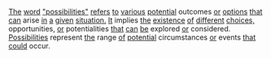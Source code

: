 [The](./the.md) [word](./word.md) ["possibilities"](./possibilities.md) [refers](./refers.md) [to](./to.md) [various](./various.md) [potential](./potential.md) outcomes [or](./or.md) [options](./options.md) [that](./that.md) [can](./can.md) arise [in](./in.md) [a](./a.md) [given](./given.md) [situation.](./situation.md) [It](./it.md) implies [the](./the.md) [existence](./existence.md) [of](./of.md) [different](./different.md) [choices,](./choices.md) opportunities, [or](./or.md) potentialities [that](./that.md) [can](./can.md) [be](./be.md) explored [or](./or.md) considered. [Possibilities](./possibilities.md) represent [the](./the.md) range [of](./of.md) [potential](./potential.md) circumstances [or](./or.md) events [that](./that.md) [could](./could.md) occur.